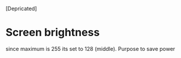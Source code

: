 [Depricated]
# Screen brightness

since maximum is 255 its set to 128 (middle). Purpose to save power
